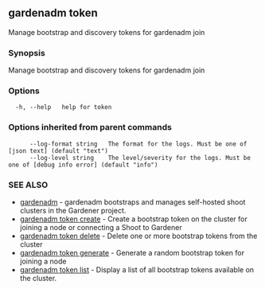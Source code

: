 ## gardenadm token

Manage bootstrap and discovery tokens for gardenadm join

### Synopsis

Manage bootstrap and discovery tokens for gardenadm join

### Options

```
  -h, --help   help for token
```

### Options inherited from parent commands

```
      --log-format string   The format for the logs. Must be one of [json text] (default "text")
      --log-level string    The level/severity for the logs. Must be one of [debug info error] (default "info")
```

### SEE ALSO

* [gardenadm](gardenadm.md)	 - gardenadm bootstraps and manages self-hosted shoot clusters in the Gardener project.
* [gardenadm token create](gardenadm_token_create.md)	 - Create a bootstrap token on the cluster for joining a node or connecting a Shoot to Gardener
* [gardenadm token delete](gardenadm_token_delete.md)	 - Delete one or more bootstrap tokens from the cluster
* [gardenadm token generate](gardenadm_token_generate.md)	 - Generate a random bootstrap token for joining a node
* [gardenadm token list](gardenadm_token_list.md)	 - Display a list of all bootstrap tokens available on the cluster.
